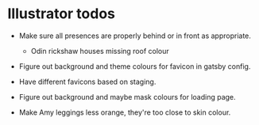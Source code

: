 # Illustrator todos
* Make sure all presences are properly behind or in front as appropriate.
    * Odin rickshaw houses missing roof colour

* Figure out background and theme colours for favicon in gatsby config.
* Have different favicons based on staging.

* Figure out background and maybe mask colours for loading page.
* Make Amy leggings less orange, they're too close to skin colour.